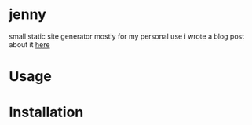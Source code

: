 # jenny
small static site generator mostly for my personal use
i wrote a blog post about it [here](https://derpyzza.github.io/public/01_about-jenny.html)

# Usage

# Installation

